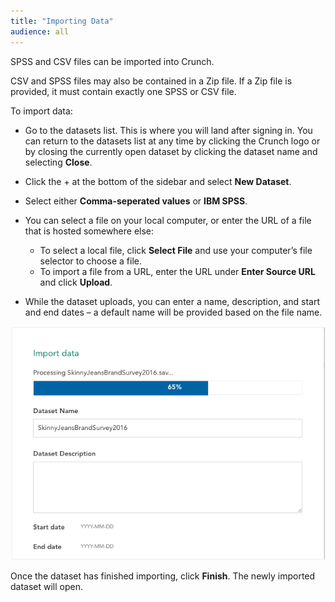 ```yaml
---
title: "Importing Data"
audience: all
---
```


SPSS and CSV files can be imported into Crunch.

CSV and SPSS files may also be contained in a Zip file. If a Zip file is provided,
it must contain exactly one SPSS or CSV file. 

To import data:

* Go to the datasets list. This is where you will land after signing in. You can return to the datasets list at any time by clicking the Crunch logo or by closing the currently open dataset by clicking the dataset name and selecting **Close**.   

* Click the + at the bottom of the sidebar and select **New Dataset**. 

* Select either **Comma-seperated values** or **IBM SPSS**.

* You can select a file on your local computer, or enter the URL of a file that is hosted somewhere else:
    * To select a local file, click **Select File** and use your computer’s file selector to choose a file.
    * To import a file from a URL, enter the URL under **Enter Source URL** and click **Upload**.
* While the dataset uploads, you can enter a name, description, and start and end dates – a default name will be provided based on the file name.

![](images/ImportInterface.png)

Once the dataset has finished importing, click **Finish**. The newly imported dataset will open.
